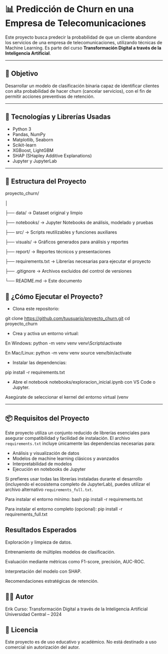 # 📊 Predicción de Churn en una Empresa de Telecomunicaciones

Este proyecto busca predecir la probabilidad de que un cliente abandone los servicios de una empresa de telecomunicaciones, utilizando técnicas de Machine Learning. Es parte del curso **Transformación Digital a través de la Inteligencia Artificial**.

---

## 🎯 Objetivo

Desarrollar un modelo de clasificación binaria capaz de identificar clientes con alta probabilidad de hacer churn (cancelar servicios), con el fin de permitir acciones preventivas de retención.

---

## 🧠 Tecnologías y Librerías Usadas

- Python 3
- Pandas, NumPy
- Matplotlib, Seaborn
- Scikit-learn
- XGBoost, LightGBM
- SHAP (SHapley Additive Explanations)
- Jupyter y JupyterLab

---

## 📁 Estructura del Proyecto

proyecto_churn/

│

├── data/             → Dataset original y limpio

├── notebooks/        → Jupyter Notebooks de análisis, modelado y pruebas

├── src/              → Scripts reutilizables y funciones auxiliares

├── visuals/          → Gráficos generados para análisis y reportes

├── report/           → Reportes técnicos y presentaciones

├── requirements.txt  → Librerías necesarias para ejecutar el proyecto

├── .gitignore        → Archivos excluidos del control de versiones

└── README.md         → Este documento


## 🚀 ¿Cómo Ejecutar el Proyecto?

- Clona este repositorio:

git clone https://github.com/tuusuario/proyecto_churn.git
cd proyecto_churn

- Crea y activa un entorno virtual:

En Windows:
python -m venv venv
venv\Scripts\activate

En Mac/Linux:
python -m venv venv
source venv/bin/activate

- Instalar las dependencias:

pip install -r requirements.txt

- Abre el notebook notebooks/exploracion_inicial.ipynb con VS Code o Jupyter.

Asegúrate de seleccionar el kernel del entorno virtual (venv

---

## 📦 Requisitos del Proyecto

Este proyecto utiliza un conjunto reducido de librerías esenciales para asegurar compatibilidad y facilidad de instalación. El archivo `requirements.txt` incluye únicamente las dependencias necesarias para:

- Análisis y visualización de datos
- Modelos de machine learning clásicos y avanzados
- Interpretabilidad de modelos
- Ejecución en notebooks de Jupyter

Si prefieres usar todas las librerías instaladas durante el desarrollo (incluyendo el ecosistema completo de JupyterLab), puedes utilizar el archivo alternativo `requirements_full.txt`.

Para instalar el entorno mínimo:
bash
pip install -r requirements.txt

Para instalar el entorno completo (opcional):
pip install -r requirements_full.txt


## Resultados Esperados

Exploración y limpieza de datos.

Entrenamiento de múltiples modelos de clasificación.

Evaluación mediante métricas como F1-score, precisión, AUC-ROC.

Interpretación del modelo con SHAP.

Recomendaciones estratégicas de retención.

## 👨‍💻 Autor

Erik
Curso: Transformación Digital a través de la Inteligencia Artificial
Universidad Central – 2024

## 📜 Licencia

Este proyecto es de uso educativo y académico.
No está destinado a uso comercial sin autorización del autor.